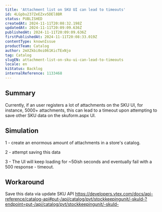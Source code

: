 ```yaml
---
title: 'Attachment list on SKU UI can lead to timeouts'
id: 4LGpbu237ZeEZxv5DEl8BR
status: PUBLISHED
createdAt: 2024-11-11T20:08:32.198Z
updatedAt: 2024-11-11T20:09:09.636Z
publishedAt: 2024-11-11T20:09:09.636Z
firstPublishedAt: 2024-11-11T20:08:33.019Z
contentType: knownIssue
productTeam: Catalog
author: 2mXZkbi0oi061KicTExNjo
tag: Catalog
slugEN: attachment-list-on-sku-ui-can-lead-to-timeouts
locale: en
kiStatus: Backlog
internalReference: 1133468
---
```


## Summary


Currently, if an user registers a lot of attachments on the SKU UI, for instance, 5000+ attachments, this can lead to a timeout upon attempting to save other SKU data on the skuform.aspx UI.


##

## Simulation


1 - create an enormous amount of attachments in a store's catalog.

2 - attempt saving this data

3 - The UI will keep loading for ~50ish seconds and eventually fail with a 500 response - timeout.


##

## Workaround


Save this data via update SKU API https://developers.vtex.com/docs/api-reference/catalog-api#put-/api/catalog/pvt/stockkeepingunit/-skuId-?endpoint=put-/api/catalog/pvt/stockkeepingunit/-skuId-





